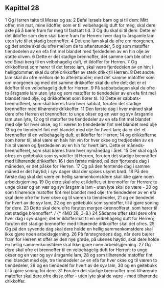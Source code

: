 ## Kapittel 28

1 Og Herren talte til Moses og sa:
2 Befal Israels barn og si til dem: Mitt offer, min mat, mine ildoffer, som er til velbehagelig duft for meg, skal dere akte på å bære fram for meg til fastsatt tid.
3 Og du skal si til dem: Dette er det ildoffer som dere skal bære fram for Herren: hver dag to årsgamle lam uten lyte til et stadig brennoffer.
4 Det ene lam skal du ofre om morgenen, og det andre skal du ofre mellom de to aftenstunder,
5 og som matoffer tiendedelen av en efa fint mel blandet med fjerdedelen av en hin olje av støtte oliven.
6 Dette er det stadige brennoffer, det samme som ble ofret ved Sinai berg til en velbehagelig duft, et ildoffer for Herren.
7 Og drikkofferet som hører til det første lam, skal være fjerdedelen av en hin; i helligdommen skal du ofre drikkoffer av sterk drikk til Herren.
8 Det andre lam skal du ofre mellom de to aftenstunder; med det samme matoffer som om morgenen og med det samme drikkoffer skal du ofre det; det er et ildoffer til en velbehagelig duft for Herren.
9 På sabbatsdagen skal du ofre to årsgamle lam uten lyte og som matoffer to tiendedeler av en efa fint mel blandet med olje, og drikkofferet som hører til.
10 Dette er sabbats-brennofferet, som skal bæres fram hver sabbat, foruten det stadige brennoffer med tilhørende drikkoffer.
11 Den første dag i hver måned skal dere ofre Herren et brennoffer: to unge okser og en vær og syv årsgamle lam uten lyte,
12 og til matoffer tre tiendedeler av en efa fint mel blandet med olje for hver okse, og til væren to tiendedeler fint mel blandet med olje
13 og en tiendedel fint mel blandet med olje for hvert lam; da er det et brennoffer til en velbehagelig duft, et ildoffer for Herren;
14 og drikkofferne som hører til, skal være en halv hin vin for hver okse og tredjedelen av en hin til væren og fjerdedelen av en hin for hvert lam. Dette er måneds-brennofferet, som skal bæres fram hver nymånedag i året.
15 Der skal også ofres en geitebukk som syndoffer til Herren, foruten det stadige brennoffer med tilhørende drikkoffer.
16 I den første måned, på den fjortende dag i måneden, er det påske for Herren.
17 Og på den femtende dag i samme måned er det høytid; i syv dager skal der spises usyret brød.
18 På den første dag skal det være en hellig sammenkomstdere skal ikke gjøre noen arbeidsgjerning.
19 Og dere skal ofre et ildoffer, et brennoffer for Herren: to unge okser og en vær og syv årsgamle lam - uten lyte skal de være -
20 og som tilhørende matoffer fint mel blandet med olje; tre tiendedeler av en efa skal dere ofre for hver okse og til væren to tiendedeler,
21 og en tiendedel for hvert av de syv lam,
22 og en geitebukk som syndoffer, til å gjøre soning for dere.
23 Dette skal dere ofre foruten morgen-brennofferet, som hører til det stadige brennoffer*. / {* 4MO 28, 3-8.}
24 Sådanne offer skal dere ofre hver dag i syv dager; det er ildoffermat til en velbehagelig duft for Herren; foruten det stadige brennoffer med tilhørende drikkoffer skal det ofres.
25 Og på den syvende dag skal dere holde en hellig sammenkomstdere skal ikke gjøre noen arbeidsgjerning.
26 På førstegrødens dag, når dere bærer fram for Herren et offer av den nye grøde, på ukenes høytid, skal dere holde en hellig sammenkomstdere skal ikke gjøre noen arbeidsgjerning.
27 Og dere skal ofre et brennoffer til en velbehagelig duft for Herren: to unge okser og en vær og syv årsgamle lam,
28 og som tilhørende matoffer fint mel blandet med olje, tre tiendedeler av en efa for hver okse og til væren to tiendedeler,
29 og en tiendedel for hvert av de syv lam,
30 og en geitebukk til å gjøre soning for dere.
31 Foruten det stadige brennoffer med tilhørende matoffer skal dere ofre disse offer - uten lyte skal de være - med tilhørende drikkoffer.
